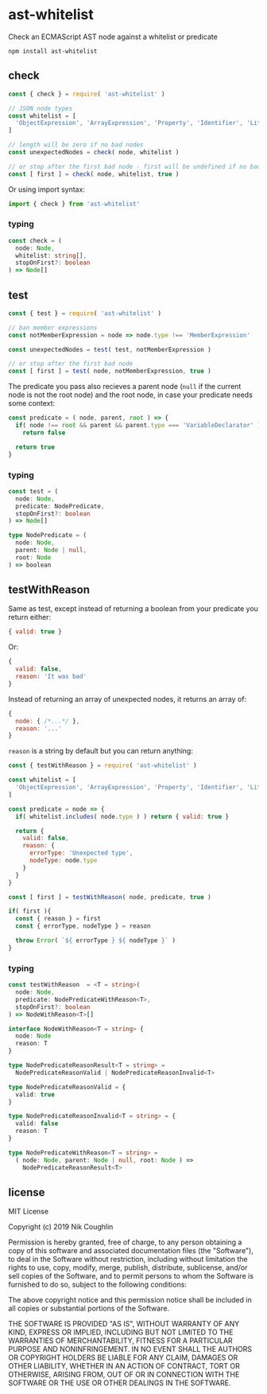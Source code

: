 # ast-whitelist

Check an ECMAScript AST node against a whitelist or predicate

`npm install ast-whitelist`

## check

```js
const { check } = require( 'ast-whitelist' )

// JSON node types
const whitelist = [
  'ObjectExpression', 'ArrayExpression', 'Property', 'Identifier', 'Literal'
]

// length will be zero if no bad nodes
const unexpectedNodes = check( node, whitelist )

// or stop after the first bad node - first will be undefined if no bad nodes
const [ first ] = check( node, whitelist, true )
```

Or using import syntax:
```js
import { check } from 'ast-whitelist'
```

### typing

```ts
const check = (
  node: Node,
  whitelist: string[],
  stopOnFirst?: boolean
) => Node[]
```

## test

```js
const { test } = require( 'ast-whitelist' )

// ban member expressions
const notMemberExpression = node => node.type !== 'MemberExpression'

const unexpectedNodes = test( test, notMemberExpression )

// or stop after the first bad node
const [ first ] = test( node, notMemberExpression, true )
```

The predicate you pass also recieves a parent node (`null` if the current node
is not the root node) and the root node, in case your predicate needs
some context:

```js
const predicate = ( node, parent, root ) => {
  if( node !== root && parent && parent.type === 'VariableDeclarator' )
    return false

  return true
}
```

### typing

```ts
const test = (
  node: Node,
  predicate: NodePredicate,
  stopOnFirst?: boolean
) => Node[]

type NodePredicate = (
  node: Node,
  parent: Node | null,
  root: Node
) => boolean
```

## testWithReason

Same as test, except instead of returning a boolean from your predicate you
return either:

```js
{ valid: true }
```

Or:
```js
{
  valid: false,
  reason: 'It was bad'
}
```

Instead of returning an array of unexpected nodes, it returns an array of:

```js
{
  node: { /*...*/ },
  reason: '...'
}
```

`reason` is a string by default but you can return anything:

```js
const { testWithReason } = require( 'ast-whitelist' )

const whitelist = [
  'ObjectExpression', 'ArrayExpression', 'Property', 'Identifier', 'Literal'
]

const predicate = node => {
  if( whitelist.includes( node.type ) ) return { valid: true }

  return {
    valid: false,
    reason: {
      errorType: 'Unexpected type',
      nodeType: node.type
    }
  }
}

const [ first ] = testWithReason( node, predicate, true )

if( first ){
  const { reason } = first
  const { errorType, nodeType } = reason

  throw Error( `${ errorType } ${ nodeType }` )
}
```

### typing

```ts
const testWithReason  = <T = string>(
  node: Node,
  predicate: NodePredicateWithReason<T>,
  stopOnFirst?: boolean
) => NodeWithReason<T>[]

interface NodeWithReason<T = string> {
  node: Node
  reason: T
}

type NodePredicateReasonResult<T = string> =
  NodePredicateReasonValid | NodePredicateReasonInvalid<T>

type NodePredicateReasonValid = {
  valid: true
}

type NodePredicateReasonInvalid<T = string> = {
  valid: false
  reason: T
}

type NodePredicateWithReason<T = string> =
  ( node: Node, parent: Node | null, root: Node ) =>
    NodePredicateReasonResult<T>
```

## license

MIT License

Copyright (c) 2019 Nik Coughlin

Permission is hereby granted, free of charge, to any person obtaining a copy
of this software and associated documentation files (the "Software"), to deal
in the Software without restriction, including without limitation the rights
to use, copy, modify, merge, publish, distribute, sublicense, and/or sell
copies of the Software, and to permit persons to whom the Software is
furnished to do so, subject to the following conditions:

The above copyright notice and this permission notice shall be included in all
copies or substantial portions of the Software.

THE SOFTWARE IS PROVIDED "AS IS", WITHOUT WARRANTY OF ANY KIND, EXPRESS OR
IMPLIED, INCLUDING BUT NOT LIMITED TO THE WARRANTIES OF MERCHANTABILITY,
FITNESS FOR A PARTICULAR PURPOSE AND NONINFRINGEMENT. IN NO EVENT SHALL THE
AUTHORS OR COPYRIGHT HOLDERS BE LIABLE FOR ANY CLAIM, DAMAGES OR OTHER
LIABILITY, WHETHER IN AN ACTION OF CONTRACT, TORT OR OTHERWISE, ARISING FROM,
OUT OF OR IN CONNECTION WITH THE SOFTWARE OR THE USE OR OTHER DEALINGS IN THE
SOFTWARE.
